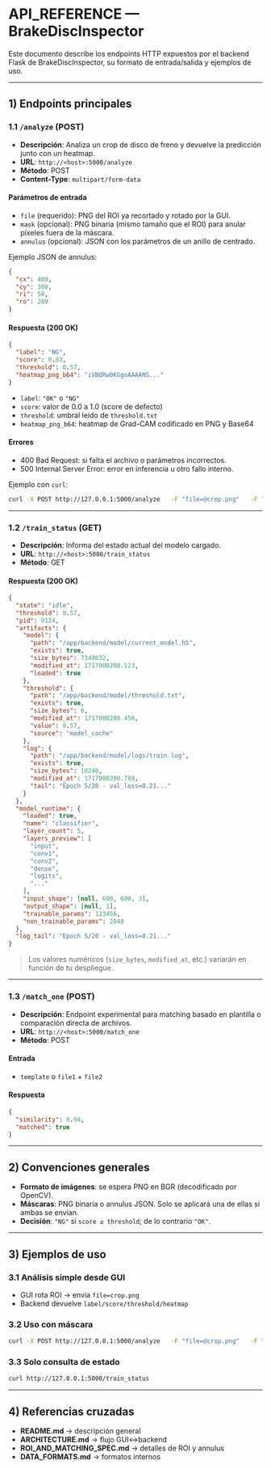 
# API_REFERENCE — BrakeDiscInspector

Este documento describe los endpoints HTTP expuestos por el backend Flask de BrakeDiscInspector, su formato de entrada/salida y ejemplos de uso.

---

## 1) Endpoints principales

### 1.1 `/analyze` (POST)

- **Descripción**: Analiza un crop de disco de freno y devuelve la predicción junto con un heatmap.
- **URL**: `http://<host>:5000/analyze`
- **Método**: POST
- **Content-Type**: `multipart/form-data`

#### Parámetros de entrada

- `file` (requerido): PNG del ROI ya recortado y rotado por la GUI.
- `mask` (opcional): PNG binaria (mismo tamaño que el ROI) para anular píxeles fuera de la máscara.
- `annulus` (opcional): JSON con los parámetros de un anillo de centrado.

Ejemplo JSON de annulus:
```json
{
  "cx": 400,
  "cy": 300,
  "ri": 50,
  "ro": 200
}
```

#### Respuesta (200 OK)

```json
{
  "label": "NG",
  "score": 0.83,
  "threshold": 0.57,
  "heatmap_png_b64": "iVBORw0KGgoAAAANS..."
}
```

- `label`: `"OK"` o `"NG"`
- `score`: valor de 0.0 a 1.0 (score de defecto)
- `threshold`: umbral leído de `threshold.txt`
- `heatmap_png_b64`: heatmap de Grad-CAM codificado en PNG y Base64

#### Errores

- 400 Bad Request: si falta el archivo o parámetros incorrectos.
- 500 Internal Server Error: error en inferencia u otro fallo interno.

Ejemplo con `curl`:
```bash
curl -X POST http://127.0.0.1:5000/analyze   -F "file=@crop.png"   -F "annulus={"cx":400,"cy":300,"ri":50,"ro":200}"
```

---

### 1.2 `/train_status` (GET)

- **Descripción**: Informa del estado actual del modelo cargado.
- **URL**: `http://<host>:5000/train_status`
- **Método**: GET

#### Respuesta (200 OK)
```json
{
  "state": "idle",
  "threshold": 0.57,
  "pid": 9124,
  "artifacts": {
    "model": {
      "path": "/app/backend/model/current_model.h5",
      "exists": true,
      "size_bytes": 7340032,
      "modified_at": 1717000200.123,
      "loaded": true
    },
    "threshold": {
      "path": "/app/backend/model/threshold.txt",
      "exists": true,
      "size_bytes": 6,
      "modified_at": 1717000200.456,
      "value": 0.57,
      "source": "model_cache"
    },
    "log": {
      "path": "/app/backend/model/logs/train.log",
      "exists": true,
      "size_bytes": 10240,
      "modified_at": 1717000200.789,
      "tail": "Epoch 5/20 - val_loss=0.21..."
    }
  },
  "model_runtime": {
    "loaded": true,
    "name": "classifier",
    "layer_count": 5,
    "layers_preview": [
      "input",
      "conv1",
      "conv2",
      "dense",
      "logits",
      "..."
    ],
    "input_shape": [null, 600, 600, 3],
    "output_shape": [null, 1],
    "trainable_params": 123456,
    "non_trainable_params": 2048
  },
  "log_tail": "Epoch 5/20 - val_loss=0.21..."
}
```

> Los valores numéricos (`size_bytes`, `modified_at`, etc.) variarán en función de tu despliegue.

---

### 1.3 `/match_one` (POST)

- **Descripción**: Endpoint experimental para matching basado en plantilla o comparación directa de archivos.
- **URL**: `http://<host>:5000/match_one`
- **Método**: POST

#### Entrada
- `template` o `file1` + `file2`

#### Respuesta
```json
{
  "similarity": 0.94,
  "matched": true
}
```

---

## 2) Convenciones generales

- **Formato de imágenes**: se espera PNG en BGR (decodificado por OpenCV).
- **Máscaras**: PNG binaria o annulus JSON. Solo se aplicará una de ellas si ambas se envían.
- **Decisión**: `"NG"` si `score ≥ threshold`; de lo contrario `"OK"`.

---

## 3) Ejemplos de uso

### 3.1 Análisis simple desde GUI
- GUI rota ROI → envía `file=crop.png`
- Backend devuelve `label/score/threshold/heatmap`

### 3.2 Uso con máscara
```bash
curl -X POST http://127.0.0.1:5000/analyze   -F "file=@crop.png"   -F "mask=@mask.png"
```

### 3.3 Solo consulta de estado
```bash
curl http://127.0.0.1:5000/train_status
```

---

## 4) Referencias cruzadas

- **README.md** → descripción general
- **ARCHITECTURE.md** → flujo GUI↔backend
- **ROI_AND_MATCHING_SPEC.md** → detalles de ROI y annulus
- **DATA_FORMATS.md** → formatos internos
